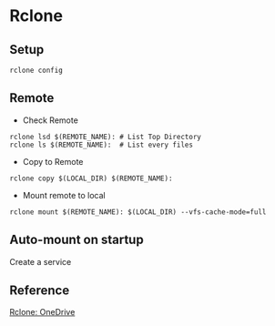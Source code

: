 # Rclone

## Setup  
```shell
rclone config
```

## Remote
- Check Remote
```shell
rclone lsd $(REMOTE_NAME): # List Top Directory
rclone ls $(REMOTE_NAME):  # List every files
```
- Copy to Remote
```shell
rclone copy $(LOCAL_DIR) $(REMOTE_NAME):
```
- Mount remote to local
```shell
rclone mount $(REMOTE_NAME): $(LOCAL_DIR) --vfs-cache-mode=full
```

## Auto-mount on startup 
Create a service 

## Reference
[Rclone: OneDrive](https://rclone.org/onedrive/)